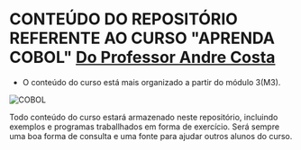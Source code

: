 # CONTEÚDO DO REPOSITÓRIO REFERENTE AO CURSO "APRENDA COBOL" <a href="https://www.udemy.com/course/aprendacobol/" target="blank">Do Professor Andre Costa</a>

- O conteúdo do curso está mais organizado a partir do módulo 3(M3).

![COBOL](https://img.shields.io/badge/cobol-%23323330.svg?style=for-the-badge&logo=cobol&logoColor=%23F7DF1E)


<p>Todo conteúdo do curso estará armazenado neste repositório, incluindo exemplos e programas traballhados em forma de exercício. Será sempre uma boa forma de consulta e uma fonte para ajudar outros alunos do curso.
</p>
